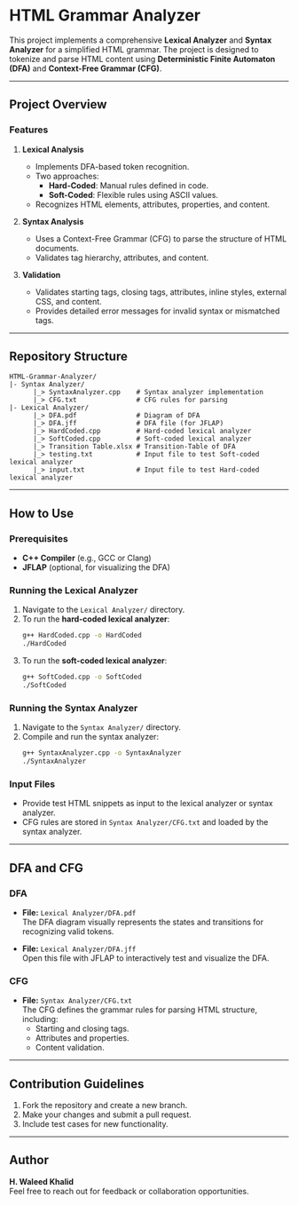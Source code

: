 # HTML Grammar Analyzer

This project implements a comprehensive **Lexical Analyzer** and **Syntax Analyzer** for a simplified HTML grammar. The project is designed to tokenize and parse HTML content using **Deterministic Finite Automaton (DFA)** and **Context-Free Grammar (CFG)**.

---

## Project Overview

### Features
1. **Lexical Analysis**
   - Implements DFA-based token recognition.
   - Two approaches:
     - **Hard-Coded**: Manual rules defined in code.
     - **Soft-Coded**: Flexible rules using ASCII values.
   - Recognizes HTML elements, attributes, properties, and content.

2. **Syntax Analysis**
   - Uses a Context-Free Grammar (CFG) to parse the structure of HTML documents.
   - Validates tag hierarchy, attributes, and content.

3. **Validation**  
   - Validates starting tags, closing tags, attributes, inline styles, external CSS, and content.
   - Provides detailed error messages for invalid syntax or mismatched tags.

---

## Repository Structure

```plaintext
HTML-Grammar-Analyzer/
|- Syntax Analyzer/
      |_> SyntaxAnalyzer.cpp    # Syntax analyzer implementation
      |_> CFG.txt               # CFG rules for parsing
|- Lexical Analyzer/
      |_> DFA.pdf               # Diagram of DFA
      |_> DFA.jff               # DFA file (for JFLAP)
      |_> HardCoded.cpp         # Hard-coded lexical analyzer
      |_> SoftCoded.cpp         # Soft-coded lexical analyzer
      |_> Transition Table.xlsx # Transition-Table of DFA
      |_> testing.txt           # Input file to test Soft-coded lexical analyzer
      |_> input.txt             # Input file to test Hard-coded lexical analyzer
```

---

## How to Use

### Prerequisites
- **C++ Compiler** (e.g., GCC or Clang)
- **JFLAP** (optional, for visualizing the DFA)

### Running the Lexical Analyzer
1. Navigate to the `Lexical Analyzer/` directory.
2. To run the **hard-coded lexical analyzer**:
   ```bash
   g++ HardCoded.cpp -o HardCoded
   ./HardCoded
   ```
3. To run the **soft-coded lexical analyzer**:
   ```bash
   g++ SoftCoded.cpp -o SoftCoded
   ./SoftCoded
   ```

### Running the Syntax Analyzer
1. Navigate to the `Syntax Analyzer/` directory.
2. Compile and run the syntax analyzer:
   ```bash
   g++ SyntaxAnalyzer.cpp -o SyntaxAnalyzer
   ./SyntaxAnalyzer
   ```

### Input Files
- Provide test HTML snippets as input to the lexical analyzer or syntax analyzer.
- CFG rules are stored in `Syntax Analyzer/CFG.txt` and loaded by the syntax analyzer.

---

## DFA and CFG

### DFA
- **File:** `Lexical Analyzer/DFA.pdf`  
  The DFA diagram visually represents the states and transitions for recognizing valid tokens.  

- **File:** `Lexical Analyzer/DFA.jff`  
  Open this file with JFLAP to interactively test and visualize the DFA.

### CFG
- **File:** `Syntax Analyzer/CFG.txt`  
  The CFG defines the grammar rules for parsing HTML structure, including:
  - Starting and closing tags.
  - Attributes and properties.
  - Content validation.

---

## Contribution Guidelines
1. Fork the repository and create a new branch.
2. Make your changes and submit a pull request.
3. Include test cases for new functionality.

---

## Author
**H. Waleed Khalid**  
Feel free to reach out for feedback or collaboration opportunities.